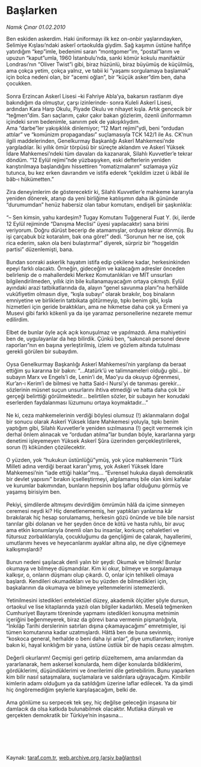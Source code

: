 # Başlarken

*Namık Çınar 01.02.2010*

<div class="taraf_structure_2col_1zq">
<div class="margen_n">



 <p>Ben eskiden askerdim. Haki üniformayı ilk kez on-onbir yaşlarındayken, Selimiye Kışlası’ndaki askerî ortaokulda giydim. Sağ kaşımın üstüne hafifçe yatırdığım “kep”imle, bedenimi saran “montgomer”im, “postal”larım ve upuzun “kaput”umla, 1960 İstanbulu’nda, sanki kömür kokulu manifaktür Londrası’nın “Oliver Twist”i gibi, biraz hüzünlü, biraz büyümüş de küçülmüş, ama çokça yetim, çokça yalnız, ve tabii ki “yaşamı sorgulamaya başlamak” için bolca nedeni olan, bir “acemi oğlan”, bir “küçük asker”dim ben, daha çocukken. <br/><br/>Sonra Erzincan Askerî Lisesi –ki Fahriye Abla’ya, bakarsın rastlarım diye bakındığım da olmuştur, çarşı izinlerinde- sonra Kuleli Askerî Lisesi, ardından Kara Harp Okulu, Piyade Okulu ve nihayet kışla. Artık gencecik bir “teğmen”dim. Sarı saçlarım, çakır çakır bakan gözlerim, özenli üniformamın içindeki sırım bedenimle, sanırım pek de yakışıklıydım. <br/>Ama “darbe”ler yakışıklılık dinlemiyor; “12 Mart rejimi”ydi, beni “ordudan attılar” ve “komünizm propagandası” suçlamasıyla TCK 142/1 ile As. CK’nun ilgili maddelerinden, Genelkurmay Başkanlığı Askerî Mahkemesi’nde yargıladılar. İki yıllık ömür törpüsü bir süreçte aklandım ve Askerî Yüksek İdare Mahkemesi’ndeki tüm davaları da kazanarak, Silahlı Kuvvetler’e tekrar döndüm. “12 Eylül rejimi”nde yüzbaşıyken, eski defterlerin yeniden karıştırılmaya başlandığını hissettiren “romatizmalarım” sızlamaya yüz tutunca, bu kez erken davrandım ve istifa ederek “çekildim izzet ü ikbâl ile bâb-ı hükümetten.” <br/><br/>Zira deneyimlerim de gösterecektir ki, Silahlı Kuvvetler’e mahkeme kararıyla yeniden dönerek, atanıp da yeni birliğime katılışımın daha ilk gününde “durumumdan” henüz habersiz olan tabur komutanı, endişeli bir şaşkınlıkla: <br/><br/>“– Sen kimsin, yahu kardeşim? Tugay Komutanı Tuğgeneral Fuat Y. (ki, ilerde 12 Eylül rejiminde “Danışma Meclisi” üyesi yapılacaktır) sana birini veriyorum. Doğru dürüst becerip de atamamışlar, orduya tekrar dönmüş. Bu işi çarçabuk biz kotaralım, bak ona göre!” dedi. “Sorunun her ne ise, çok rica ederim, sakın ola beni bulaştırma!” diyerek, sürpriz bir “hoşgeldin partisi” düzenlemişti, bana. <br/><br/>Bundan sonraki askerlik hayatım istifa edip çekilene kadar, herkesinkinden epeyi farklı olacaktı. Örneğin, gideceğim ve kalacağım adresler önceden belirlenip de o mahallerdeki Merkez Komutanlıkları ve MİT unsurları bilgilendirilmeden, yıllık izin bile kullanamayacağım ortaya çıkmıştı. Eylül ayındaki arazi tatbikatlarında da, alayın “genel savunma planı”na herhâlde vukûfiyetim olmasın diye, “kışla subayı” olarak bırakılır, boş binaların emniyetine ve birliklerin tatbikata götürmeyip, tıpkı benim gibi, kışla hizmetleri için geride bıraktıkları, ama ne hikmetse daha çok ya Ermeni ya Musevi gibi farklı kökenli ya da işe yaramaz personellerine nezarete memur edilirdim. <br/><br/>Elbet de bunlar öyle açık açık konuşulmaz ve yapılmazdı. Ama mahiyetini ben de, uygulayanlar da hep bilirdik. Çünkü ben, “sakıncalı personel devre raporları”nın en başına yerleştirilmiş, izlem ve gözlem altında tutulması gerekli görülen bir subaydım. <br/><br/>Oysa Genelkurmay Başkanlığı Askerî Mahkemesi’nin yargılanıp da beraat ettiğim şu kararına bir bakın: “...Atatürk’ü ve talimnameleri olduğu gibi... bir subayın Marx ve Engels’i de, Lenin’i de, Mao’yu da okuyup öğrenmesi, Kur’an-ı Kerim’i de bilmesi ve hatta Said-i Nursi’yi de tanıması gerekir... sözlerinin müsnet suçun unsurlarını ihtiva etmediği ve hatta daha çok bir gerçeği belirttiği görülmektedir... belirtilen sözler, bir subayın her konudaki eserlerden faydalanması lüzumunu ortaya koymaktadır...” <br/><br/>Ne ki, ceza mahkemelerinin verdiği böylesi olumsuz (!) aklanmaların doğal bir sonucu olarak Askerî Yüksek İdare Mahkemesi yoluyla, tıpkı benim yaptığım gibi, Silahlı Kuvvetler’e yeniden sızılmasına (!) geçit vermemek için derhal önlem alınacak ve “ordudan atılma”lar bundan böyle, kararlarına yargı denetimi işleyemeyen Yüksek Askerî Şûra üzerinden gerçekleştirilerek, sorun (!) kökünden çözülecektir. <br/><br/>O yüzden, yok “hukukun üstünlüğü”ymüş, yok yüce mahkemenin “Türk Milleti adına verdiği beraat kararı”ymış, yok Askerî Yüksek İdare Mahkemesi’nin “iade ettiği haklar”mış... “Evrensel hukuka dayalı demokratik bir devlet yapısını” bırakın içselleştirmeyi, algılamamış bile olan kimi kafalar ve kurumlar bakımından, bunların hepsinin boş laflar olduğunu görmüş ve yaşamış birisiyim ben. <br/><br/>Pekiyi, şimdilerde altmışımı devirdiğim ömrümün hâlâ da içime sinmeyen ceremesi neydi ki? Hiç denetlenememiş, her yaptıkları yanlarına kâr bırakılarak hiç hesap sorulamamış, herkesin gözü önünde ve bile bile narsist tanrılar gibi dolanan ve her şeyden önce de kötü ve hasta ruhlu, bir avuç ama etkin konumlarıyla önemli olan bu insanlar, korkunç cehaletleri ve fütursuz zorbalıklarıyla, çocukluğumu da gençliğimi de çalarak, hayallerimi, umutlarımı heves ve heyecanlarımı ayaklar altına alıp, ne diye çiğnemeye kalkışmışlardı? <br/><br/>Bunun nedeni şaşılacak denli yalın bir şeydi: Okumak ve bilmek! Bunlar okumaya ve bilmeye düşmandılar. Kim ki okur, bilmeye ve sorgulamaya kalkışır, o, onların düşmanı olup çıkardı. O, onlar için tehlikeli olmaya başlardı. Kendileri okumadıkları ve bu yüzden de bilmedikleri için, başkalarının da okumaya ve bilmeye yeltenmelerini istemezlerdi. <br/><br/>Yetinilmesini istedikleri entelektüel düzey, akademik ölçütler şöyle dursun, ortaokul ve lise kitaplarında yazılı olan bilgiler kadarlıktı. Meselâ teğmenken Cumhuriyet Bayramı töreninde yapmamı istedikleri konuşma metnimin içeriğini beğenmeyerek, biraz da görevi bana vermenin pişmanlığıyla, “İnkılâp Tarihi derslerinin satırları dışına çıkamayacağımı” emretmişler, işi tümen komutanına kadar uzatmışlardı. Hâttâ ben de buna sevinmiş, “koskoca general, herhalde o beni daha iyi anlar”, diye umutlanırken; ironiye bakın ki, hayal kırıklığım bir yana, üstüne üstlük bir de hapis cezası almıştım. <br/><br/>Değerli okurlarım! Geçmişi geri getirip düzeltemem, ama anılarımdan da yararlanarak, hem askersel konularda, hem diğer konularda bildiklerimi, gördüklerimi, düşündüklerimi ve önerilerimi dile getirebilirim. Bunu yaparken kim bilir nasıl sataşmalara, suçlamalara ve saldırılara uğrayacağım. Kimbilir kimlerin adamı olduğum ya da satıldığım üzerine laflar edilecek. Ya da şimdi hiç öngöremediğim şeylerle karşılaşacağım, belki de. <br/><br/>Ama gönlüme su serpecek tek şey, hiç değilse geleceğin inşasına bir damlacık da olsa katkıda bulunabilmek olacaktır. Mutlaka dünyalı ve gerçekten demokratik bir Türkiye’nin inşasına... </p>
<br/>
<br/>
<br/>



<br/>


<div id="taraf_not">
</div>

</div>


</div>

Kaynak: [taraf.com.tr](http://taraf.com.tr:80/makale/9799.htm), [web.archive.org (arşiv bağlantısı)](http://web.archive.org/web/20100221040730/http://taraf.com.tr:80/makale/9799.htm)
